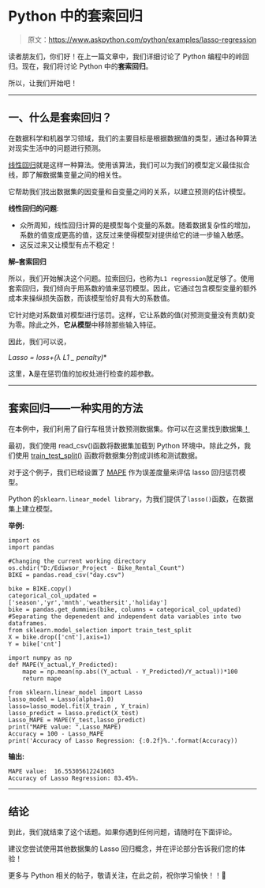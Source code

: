 # Python 中的套索回归

> 原文：<https://www.askpython.com/python/examples/lasso-regression>

读者朋友们，你们好！在上一篇文章中，我们详细讨论了 Python 编程中的岭回归。现在，我们将讨论 Python 中的**套索回归**。

所以，让我们开始吧！

* * *

## 一、什么是套索回归？

在数据科学和机器学习领域，我们的主要目标是根据数据值的类型，通过各种算法对现实生活中的问题进行预测。

[线性回归](https://www.askpython.com/python/examples/linear-regression-in-python)就是这样一种算法。使用该算法，我们可以为我们的模型定义最佳拟合线，即了解数据集变量之间的相关性。

它帮助我们找出数据集的因变量和自变量之间的关系，以建立预测的估计模型。

**线性回归的问题**:

*   众所周知，线性回归计算的是模型每个变量的系数。随着数据复杂性的增加，系数的值变成更高的值，这反过来使得模型对提供给它的进一步输入敏感。
*   这反过来又让模型有点不稳定！

**解–套索回归**

所以，我们开始解决这个问题。拉索回归，也称为`L1 regression`就足够了。使用套索回归，我们倾向于用系数的值来惩罚模型。因此，它通过包含模型变量的额外成本来操纵损失函数，而该模型恰好具有大的系数值。

它针对绝对系数值对模型进行惩罚。这样，它让系数的值(对预测变量没有贡献)变为零。除此之外，**它从模型**中移除那些输入特征。

因此，我们可以说，

**Lasso = loss+(λ* L1 _ penalty)**

这里，**λ**是在惩罚值的加权处进行检查的超参数。

* * *

## 套索回归——一种实用的方法

在本例中，我们利用了自行车租赁计数预测数据集。你可以在这里找到数据集[！](https://github.com/Safa1615/BIKE-RENTAL-COUNT/blob/master/day.csv)

最初，我们使用 read_csv()函数将数据集加载到 Python 环境中。除此之外，我们使用 [train_test_split()](https://www.askpython.com/python/examples/split-data-training-and-testing-set) 函数将数据集分割成训练和测试数据。

对于这个例子，我们已经设置了 [MAPE](https://www.askpython.com/python/examples/mape-mean-absolute-percentage-error) 作为误差度量来评估 lasso 回归惩罚模型。

Python 的`sklearn.linear_model library`，为我们提供了`lasso()`函数，在数据集上建立模型。

**举例:**

```
import os
import pandas

#Changing the current working directory
os.chdir("D:/Ediwsor_Project - Bike_Rental_Count")
BIKE = pandas.read_csv("day.csv")

bike = BIKE.copy()
categorical_col_updated = ['season','yr','mnth','weathersit','holiday']
bike = pandas.get_dummies(bike, columns = categorical_col_updated)
#Separating the depenedent and independent data variables into two dataframes.
from sklearn.model_selection import train_test_split 
X = bike.drop(['cnt'],axis=1) 
Y = bike['cnt']

import numpy as np
def MAPE(Y_actual,Y_Predicted):
    mape = np.mean(np.abs((Y_actual - Y_Predicted)/Y_actual))*100
    return mape

from sklearn.linear_model import Lasso
lasso_model = Lasso(alpha=1.0)
lasso=lasso_model.fit(X_train , Y_train)
lasso_predict = lasso.predict(X_test)
Lasso_MAPE = MAPE(Y_test,lasso_predict)
print("MAPE value: ",Lasso_MAPE)
Accuracy = 100 - Lasso_MAPE
print('Accuracy of Lasso Regression: {:0.2f}%.'.format(Accuracy))

```

**输出:**

```
MAPE value:  16.55305612241603
Accuracy of Lasso Regression: 83.45%.

```

* * *

## 结论

到此，我们就结束了这个话题。如果你遇到任何问题，请随时在下面评论。

建议您尝试使用其他数据集的 Lasso 回归概念，并在评论部分告诉我们您的体验！

更多与 Python 相关的帖子，敬请关注，在此之前，祝你学习愉快！！🙂
